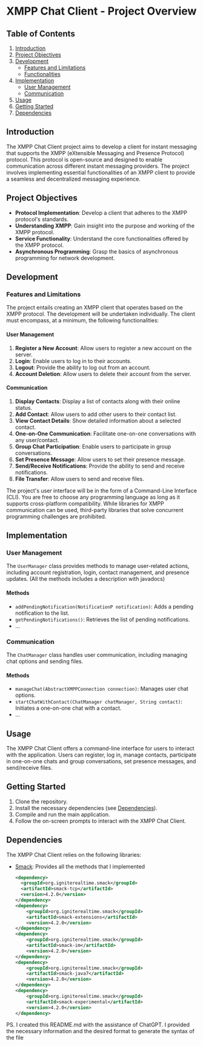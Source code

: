 # XMPP Chat Client - Project Overview

## Table of Contents
1. [Introduction](#introduction)
2. [Project Objectives](#project-objectives)
3. [Development](#development)
   - [Features and Limitations](#features-and-limitations)
   - [Functionalities](#functionalities)
4. [Implementation](#implementation)
   - [User Management](#user-management)
   - [Communication](#communication)
5. [Usage](#usage)
6. [Getting Started](#getting-started)
7. [Dependencies](#dependencies)

## Introduction

The XMPP Chat Client project aims to develop a client for instant messaging that supports the XMPP (eXtensible Messaging and Presence Protocol) protocol. This protocol is open-source and designed to enable communication across different instant messaging providers. The project involves implementing essential functionalities of an XMPP client to provide a seamless and decentralized messaging experience.

## Project Objectives

- **Protocol Implementation**: Develop a client that adheres to the XMPP protocol's standards.
- **Understanding XMPP**: Gain insight into the purpose and working of the XMPP protocol.
- **Service Functionality**: Understand the core functionalities offered by the XMPP protocol.
- **Asynchronous Programming**: Grasp the basics of asynchronous programming for network development.

## Development

### Features and Limitations

The project entails creating an XMPP client that operates based on the XMPP protocol. The development will be undertaken individually. The client must encompass, at a minimum, the following functionalities:

#### User Management

1. **Register a New Account**: Allow users to register a new account on the server.
2. **Login**: Enable users to log in to their accounts.
3. **Logout**: Provide the ability to log out from an account.
4. **Account Deletion**: Allow users to delete their account from the server.

#### Communication

1. **Display Contacts**: Display a list of contacts along with their online status.
2. **Add Contact**: Allow users to add other users to their contact list.
3. **View Contact Details**: Show detailed information about a selected contact.
4. **One-on-One Communication**: Facilitate one-on-one conversations with any user/contact.
5. **Group Chat Participation**: Enable users to participate in group conversations.
6. **Set Presence Message**: Allow users to set their presence message.
7. **Send/Receive Notifications**: Provide the ability to send and receive notifications.
8. **File Transfer**: Allow users to send and receive files.

The project's user interface will be in the form of a Command-Line Interface (CLI). You are free to choose any programming language as long as it supports cross-platform compatibility. While libraries for XMPP communication can be used, third-party libraries that solve concurrent programming challenges are prohibited.

## Implementation

### User Management

The `UserManager` class provides methods to manage user-related actions, including account registration, login, contact management, and presence updates. (All the methods includes a description with javadocs)

#### Methods

- `addPendingNotification(NotificationP notification)`: Adds a pending notification to the list.
- `getPendingNotifications()`: Retrieves the list of pending notifications.
- ...

### Communication

The `ChatManager` class handles user communication, including managing chat options and sending files.

#### Methods

- `manageChat(AbstractXMPPConnection connection)`: Manages user chat options.
- `startChatWithContact(ChatManager chatManager, String contact)`: Initiates a one-on-one chat with a contact.
- ...

## Usage

The XMPP Chat Client offers a command-line interface for users to interact with the application. Users can register, log in, manage contacts, participate in one-on-one chats and group conversations, set presence messages, and send/receive files.

## Getting Started

1. Clone the repository.
2. Install the necessary dependencies (see [Dependencies](#dependencies)).
3. Compile and run the main application.
4. Follow the on-screen prompts to interact with the XMPP Chat Client.

## Dependencies

The XMPP Chat Client relies on the following libraries:
- [Smack](https://github.com/igniterealtime/Smack): Provides all the methods that I implemented
  ```xml
  <dependency>
    <groupId>org.igniterealtime.smack</groupId>
    <artifactId>smack-tcp</artifactId>
    <version>4.2.0</version>
  </dependency>
  <dependency>
      <groupId>org.igniterealtime.smack</groupId>
      <artifactId>smack-extensions</artifactId>
      <version>4.2.0</version>
  </dependency>
  <dependency>
      <groupId>org.igniterealtime.smack</groupId>
      <artifactId>smack-im</artifactId>
      <version>4.2.0</version>
  </dependency>
  <dependency>
      <groupId>org.igniterealtime.smack</groupId>
      <artifactId>smack-java7</artifactId>
      <version>4.2.0</version>
  </dependency>
  <dependency>
      <groupId>org.igniterealtime.smack</groupId>
      <artifactId>smack-experimental</artifactId>
      <version>4.2.0</version>
  </dependency>
  ```

PS. I created this README.md with the assistance of ChatGPT. I provided the necessary information and the desired format to generate the syntax of the file
